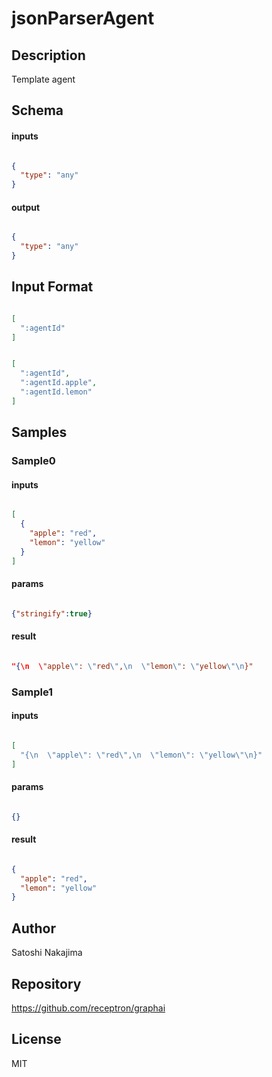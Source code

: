 # jsonParserAgent

## Description

Template agent

## Schema

#### inputs

```json

{
  "type": "any"
}

````

#### output

```json

{
  "type": "any"
}

````

## Input Format

```json

[
  ":agentId"
]

````
```json

[
  ":agentId",
  ":agentId.apple",
  ":agentId.lemon"
]

````

## Samples

### Sample0

#### inputs

```json

[
  {
    "apple": "red",
    "lemon": "yellow"
  }
]

````

#### params

```json

{"stringify":true}

````

#### result

```json

"{\n  \"apple\": \"red\",\n  \"lemon\": \"yellow\"\n}"

````
### Sample1

#### inputs

```json

[
  "{\n  \"apple\": \"red\",\n  \"lemon\": \"yellow\"\n}"
]

````

#### params

```json

{}

````

#### result

```json

{
  "apple": "red",
  "lemon": "yellow"
}

````

## Author

Satoshi Nakajima

## Repository

https://github.com/receptron/graphai

## License

MIT

